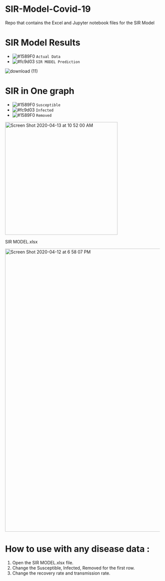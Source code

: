 # SIR-Model-Covid-19
Repo that contains the Excel and Jupyter notebook files for the SIR Model

# SIR Model Results
- ![#1589F0](https://placehold.it/15/1589F0/000000?text=+) `Actual Data`
- ![#fc9d03](https://placehold.it/15/fc9d03/000000?text=+) `SIR MODEL Prediction`


![download (11)](https://user-images.githubusercontent.com/53033648/79083872-cc56cf00-7cfe-11ea-954c-b786739963b3.png)



# SIR in One graph
- ![#1589F0](https://placehold.it/15/1589F0/000000?text=+) `Susceptible`
- ![#fc9d03](https://placehold.it/15/fc9d03/000000?text=+) `Infected`
- ![#1589F0](https://placehold.it/15/1589F0/000000?text=+) `Removed`


<img width="366" alt="Screen Shot 2020-04-13 at 10 52 00 AM" src="https://user-images.githubusercontent.com/53033648/79130376-de735480-7d74-11ea-8446-c34e8ea9383f.png">



SIR MODEL.xlsx

<img width="919" alt="Screen Shot 2020-04-12 at 6 58 07 PM" src="https://user-images.githubusercontent.com/53033648/79081920-afff6600-7cef-11ea-94f1-705a04ef29be.png">


# How to use with any disease data : 
1. Open the SIR MODEL.xlsx file.
2. Change the Susceptible, Infected, Removed for the first row.
3. Change the recovery rate and transmission rate.
